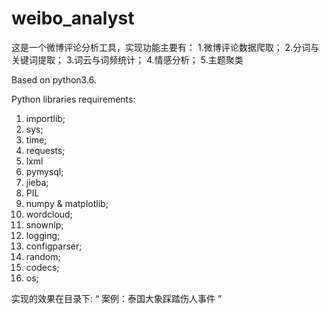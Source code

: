 # weibo_analyst
这是一个微博评论分析工具，实现功能主要有：
1.微博评论数据爬取；
2.分词与关键词提取；
3.词云与词频统计；
4.情感分析；
5.主题聚类

Based on python3.6.

Python libraries requirements:
1. importlib;
2. sys;
3. time;
4. requests;
5. lxml
6. pymysql;
7. jieba;
8. PIL
9. numpy & matplotlib;
10. wordcloud;
11. snownlp;
12. logging;
13. configparser;
14. random;
15. codecs;
16. os;

实现的效果在目录下:
“ 案例：泰国大象踩踏伤人事件 ”
